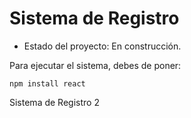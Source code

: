 <h1> Sistema de Registro</h1>

- Estado del proyecto: En construcción.

Para ejecutar el sistema, debes de poner:

```npm install react```

Sistema de Registro 2
